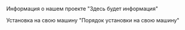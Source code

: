 Информация о нашем проекте
"Здесь будет информация"

Установка на свою машину
"Порядок установки на свою машину"
